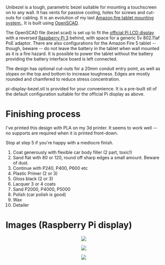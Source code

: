 Unibezel is a tough, parametric bezel suitable for mounting a touchscreen on to
any wall. It has vents for passive cooling, holes for screws and cut-outs for
cabling. It is an evolution of my last [Amazon fire tablet mounting
system.][1]. It is built using [OpenSCAD][4].

The OpenSCAD file (bezel.scad) is set up to fit the [official Pi LCD
display][2] with a reversed [Raspberry Pi 3][2] behind, with space for a generic 5v
802.11af PoE adaptor. There are also configurations for the Amazon Fire 5
tablet -- though, beware -- do not leave the battery in the tablet when wall
mounted as it is a fire hazard. It is possible to power the tablet without the
battery providing the battery interface board is left connected.

The design has optional cut-outs for a 20mm conduit entry point, as well as
slopes on the top and bottom to increase toughness. Edges are mostly rounded
and chamfered to reduce stress concentration.

pi-display-bezel.stl is provided for your convenience. It is a pre-built stl of
the default configuration suitable for the official Pi display as above.

# Finishing process

I've printed this design with PLA on my 3d printer. It seems to work well -- no
supports are required when it is printed front-down.

Stop at step 5 if you're happy with a mediocre finish.

1. Coat generously with flexible car body filler (2 part, toxic!)
1. Sand flat with 80 or 120, round off sharp edges a small amount. Beware of dust.
1. Continue with P240, P400, P600 etc
1. Plastic Primer (2 or 3)
1. Gloss black (2 or 3)
1. Lacquer 3 or 4 coats
1. Sand P2000, P4000, P5000
1. Polish (car polish is good)
1. Wax
1. Detailer


# Images (Raspberry Pi display)

<p align="center">
  <img src="https://github.com/naggie/unibezel/raw/master/etc/3d-model.png">
</p>

<p align="center">
  <img src="https://github.com/naggie/unibezel/raw/master/etc/pi-mounted.jpg">
</p>

<p align="center">
  <img src="https://github.com/naggie/unibezel/raw/master/etc/pi-behind.jpg">
</p>


[1]: https://callanbryant.co.uk/post/dshome-2-control-panels/
[2]: https://www.raspberrypi.org/products/raspberry-pi-touch-display/
[3]: https://www.raspberrypi.org/products/raspberry-pi-3-model-b-plus/
[4]: https://www.openscad.org/
